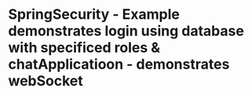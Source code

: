 # SpringSecurity - Example demonstrates login using database with specificed roles & chatApplicatioon - demonstrates webSocket
 
